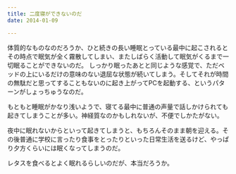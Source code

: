 ```yaml
---
title: 二度寝ができないのだ
date: 2014-01-09

---
```


体質的なものなのだろうか、ひと続きの長い睡眠とっている最中に起こされるとその時点で眠気が全く霧散してしまい、またしばらく活動して眠気がくるまで一切眠ることができないのだ。
しっかり眠ったあとと同じような感覚で、ただベッドの上にいるだけの意味のない退屈な状態が続いてしまう。そしてそれが時間の無駄だと思ってすることもないのに起き上がってPCを起動する、というパターンがしょっちゅうなのだ。

もともと睡眠がかなり浅いようで、寝てる最中に普通の声量で話しかけられても起きてしまうことが多い。神経質なのかもしれないが、不便でしかたがない。

夜中に眠れないからといって起きてしまうと、もちろんそのまま朝を迎える。その後普通に学校に言ったり食事をとったりといった日常生活を送るけど、やっぱり夕方くらいには眠くなってしまうのだ。

レタスを食べるとよく眠れるらしいのだが、本当だろうか。
